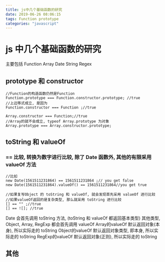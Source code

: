 ```yaml
---
title: js中几个基础函数的研究
date: 2019-06-26 08:06:15
tags: Function prototype
categories: "javascript"
---
```


# js 中几个基础函数的研究

主要包括 Function  Array Date String Regex
## prototype 和 constructor
```
//Function的构造函数仍然是Function
Function.prototype === Function.constructor.prototype; //true
//上边等式成立, 是因为
Function.constructor === Function ;//true

Array.constructor === Function;//true
//Array的就不会成立, typeof Array.prototype 为对象
Array.prototype === Array.constructor.prototype;

```
## toString 和 valueOf
### == 比较, 转换为数字进行比较, 除了 Date 函数外, 其他的有限采用 valueOf 方法

```
//比如
new Date(1561511231864) == 1561511231864 ;// you get false
new Date(1561511231864).valueOf() == 1561511231864//you get true

//如果复写Object 的 toString 和 valueOf, 就会发现首先采用 valueOf 进行比较
//如果valueOf返回的是复杂类型, 那么就采用 toString 进行比较
[] == "" ;//true
[] == ![]; //true

```
Date 会首先调用 toString 方法, (toString 和 valueOf 都返回基本类型)
其他类型, Object, Array, RegExp 都会首先调用 valueOf
Array的valueOf 默认返回对象(本身), 所以实际走的 toString
Object的valueOf 默认返回对象类型, 即本身, 所以实际走的 toString
RegExp的valueOf 默认返回对象(正则), 所以实际走的 toString


## 其他
